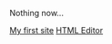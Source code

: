 Nothing now...

[My first site](https://vlados63k.ucoz.net/index.html)
[HTML Editor](html-editor.html)
